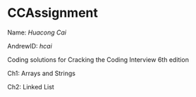 # CCAssignment

Name: *Huacong Cai*

AndrewID: *hcai*



Coding solutions for Cracking the Coding Interview 6th edition



Ch1: Arrays and Strings

Ch2: Linked List
